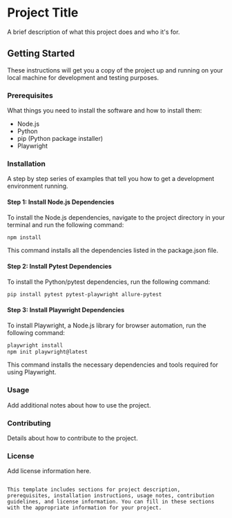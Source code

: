 # Project Title

A brief description of what this project does and who it's for.

## Getting Started

These instructions will get you a copy of the project up and running on your local machine for development and testing purposes.

### Prerequisites

What things you need to install the software and how to install them:

- Node.js
- Python
- pip (Python package installer)
- Playwright

### Installation

A step by step series of examples that tell you how to get a development environment running.

#### Step 1: Install Node.js Dependencies

To install the Node.js dependencies, navigate to the project directory in your terminal and run the following command:

```bash
npm install
```
This command installs all the dependencies listed in the package.json file.

#### Step 2: Install Pytest Dependencies
To install the Python/pytest dependencies, run the following command:
```bash
pip install pytest pytest-playwright allure-pytest
```

#### Step 3: Install Playwright Dependencies
To install Playwright, a Node.js library for browser automation, run the following command:
```bash
playwright install
npm init playwright@latest
```
This command installs the necessary dependencies and tools required for using Playwright.

### Usage
Add additional notes about how to use the project.

### Contributing
Details about how to contribute to the project.

### License
Add license information here.

```

This template includes sections for project description, prerequisites, installation instructions, usage notes, contribution guidelines, and license information. You can fill in these sections with the appropriate information for your project.